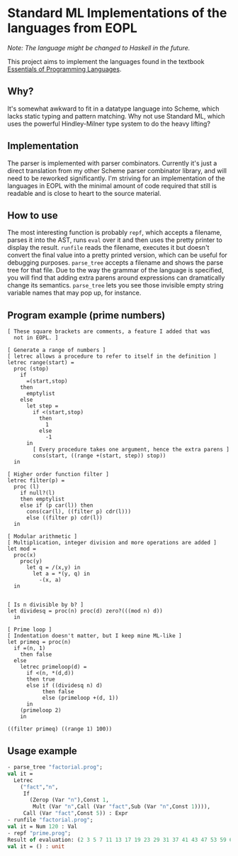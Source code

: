 # Standard ML Implementations of the languages from EOPL
_Note: The language might be changed to Haskell in the future._

This project aims to implement the languages found in the textbook
[Essentials of Programming
Languages](https://mitpress.mit.edu/books/essentials-programming-languages).

## Why?
It's somewhat awkward to fit in a datatype language into Scheme, which
lacks static typing and pattern matching.  Why not use Standard ML,
which uses the powerful Hindley-Milner type system to do the heavy
lifting?

## Implementation
The parser is implemented with parser combinators.  Currently it's
just a direct translation from my other Scheme parser combinator
library, and will need to be reworked significantly.  I'm striving for
an implementation of the languages in EOPL with the minimal amount of
code required that still is readable and is close to heart to the
source material.

## How to use
The most interesting function is probably `repf`, which accepts a
filename, parses it into the AST, runs `eval` over it and then uses
the pretty printer to display the result.  `runfile` reads the
filename, executes it but doesn't convert the final value into a
pretty printed version, which can be useful for debugging purposes.
`parse_tree` accepts a filename and shows the parse tree for that
file.  Due to the way the grammar of the language is specified, you
will find that adding extra parens around expressions can dramatically
change its semantics.  `parse_tree` lets you see those invisible empty
string variable names that may pop up, for instance.

## Program example (prime numbers)
```text
[ These square brackets are comments, a feature I added that was
  not in EOPL. ]
  
[ Generate a range of numbers ]
[ letrec allows a procedure to refer to itself in the definition ]
letrec range(start) =
  proc (stop)
    if
      =(start,stop)
    then
      emptylist
    else
      let step =
        if <(start,stop)
          then
            1
          else
            -1
      in
        [ Every procedure takes one argument, hence the extra parens ]
        cons(start, ((range +(start, step)) stop))
  in

[ Higher order function filter ]
letrec filter(p) =
  proc (l)
    if null?(l)
    then emptylist
    else if (p car(l)) then
      cons(car(l), ((filter p) cdr(l)))
      else ((filter p) cdr(l))
  in

[ Modular arithmetic ]
[ Multiplication, integer division and more operations are added ]
let mod =
  proc(x)
    proc(y)
      let q = /(x,y) in
        let a = *(y, q) in
          -(x, a)
  in


[ Is n divisible by b? ]
let dividesq = proc(n) proc(d) zero?(((mod n) d))
  in

[ Prime loop ]
[ Indentation doesn't matter, but I keep mine ML-like ]
let primeq = proc(n)
  if =(n, 1)
    then false
  else
    letrec primeloop(d) =
      if <(n, *(d,d))
      then true
      else if ((dividesq n) d)
           then false
           else (primeloop +(d, 1))
      in
    (primeloop 2)
    in

((filter primeq) ((range 1) 100))
```

## Usage example
```sml
- parse_tree "factorial.prog";
val it =
  Letrec
    ("fact","n",
     If
       (Zerop (Var "n"),Const 1,
        Mult (Var "n",Call (Var "fact",Sub (Var "n",Const 1)))),
     Call (Var "fact",Const 5)) : Expr
- runfile "factorial.prog";
val it = Num 120 : Val
- repf "prime.prog";
Result of evaluation: (2 3 5 7 11 13 17 19 23 29 31 37 41 43 47 53 59 61 67 71 73 79 83 89 97)
val it = () : unit
```
